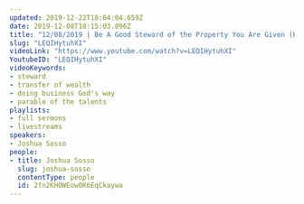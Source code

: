 ```yaml
---
updated: 2019-12-22T18:04:04.659Z
date: 2019-12-08T18:15:03.096Z
title: "12/08/2019 | Be A Good Steward of the Property You Are Given (Pastor Josh Sosso)"
slug: "LEQIHytuhXI"
videoLink: "https://www.youtube.com/watch?v=LEQIHytuhXI"
YoutubeID: "LEQIHytuhXI"
videoKeywords:
- steward
- transfer of wealth
- doing business God's way
- parable of the talents
playlists:
- full sermons
- livestreams
speakers:
- Joshua Sosso
people:
- title: Joshua Sosso
  slug: joshua-sosso
  contentType: people
  id: 2fn2KHOWEow0K6EqCkaywa
---
```

